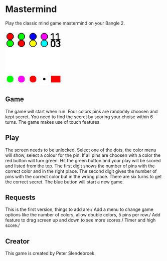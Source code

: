 # Mastermind

Play the classic mind game mastermind on your Bangle 2.

![](screenshot_mmind.png)


## Game
The game will start when run.
Four colors pins are randomly choosen and kept secret.
You need to find the secret by scoring your choise within 6 turns.
The game makes use of touch features.


## Play
The screen needs to be unlocked.
Select one of the dots, the color menu will show, select a colour for the pin.
If all pins are choosen with a color the red button will turn green.
Hit the green button and your play will be scored and listed from the top.
The first digit shows the number of pins with the correct color and in the right place.
The second digit gives the number of pins with the correct color but in the wrong place.
There are six turns to get the correct secret.
The blue button will start a new game.


## Requests

This is the first version, things to add are:/
Add a menu to change game options like the number of colors, allow double colors, 5 pins per row./
Add feature to drag screen up and down to see more scores./
Timer and high score./

## Creator

This game is created by Peter Slendebroek.
